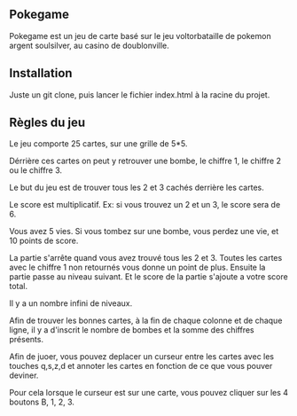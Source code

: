 Pokegame 
------
Pokegame est un jeu de carte basé sur le jeu voltorbataille de pokemon argent 
soulsilver, au casino de doublonville.

Installation
-----
Juste un git clone, puis lancer le fichier index.html à la racine du projet.

Règles du jeu
----

Le jeu comporte 25 cartes, sur une grille de 5*5.

Dérrière ces cartes on peut y retrouver une bombe, le chiffre 1, 
 le chiffre 2 ou le chiffre 3.
 
Le but du jeu est de trouver tous les 2 et 3 cachés derrière les cartes.

Le score est multiplicatif. Ex: si vous trouvez un 2 et un 3, le score sera de 6.

Vous avez 5 vies. Si vous tombez sur une bombe, vous perdez une vie, et 10 points de score.

La partie s'arrête quand vous avez trouvé tous les 2 et 3.
Toutes les cartes avec le chiffre 1 non retournés vous donne un point de plus.
Ensuite la partie passe au niveau suivant. Et le score de la partie s'ajoute a votre score total.

Il y a un nombre infini de niveaux.

Afin de trouver les bonnes cartes, à la fin de chaque colonne et de chaque ligne, 
il y a d'inscrit le nombre de bombes et la somme des chiffres présents.

Afin de juoer, vous pouvez deplacer un curseur entre les cartes avec les touches q,s,z,d 
et annoter les cartes en fonction de ce que vous pouver deviner.

Pour cela lorsque le curseur est sur une carte, vous pouvez cliquer sur les 4 boutons B, 1, 2, 3.

